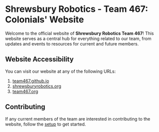 # Shrewsbury Robotics - Team 467: Colonials' Website

Welcome to the official website of **Shrewsbury Robotics Team 467**! This website serves as a central hub for everything related to our team, from updates and events to resources for current and future members.

## Website Accessibility
You can visit our website at any of the following URLs:

1. [team467.github.io](https://team467.github.io)
2. [shrewsburyrobotics.org](https://shrewsburyrobotics.org)
3. [team467.org](https://team467.org)

## Contributing
If any current members of the team are interested in contributing to the website, follow the [setup](SETUP.md) to get started.